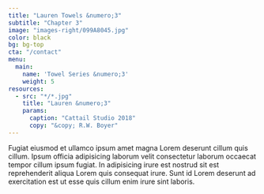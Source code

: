 ```yaml
---
title: "Lauren Towels &numero;3"
subtitle: "Chapter 3"
image: "images-right/099A8045.jpg"
color: black
bg: bg-top
cta: "/contact"
menu:
  main:
    name: 'Towel Series &numero;3'
    weight: 5
resources:
  - src: "*/*.jpg"
    title: "Lauren &numero;3"
    params:
      caption: "Cattail Studio 2018"
      copy: "&copy; R.W. Boyer"
---
```

Fugiat eiusmod et ullamco ipsum amet magna Lorem deserunt cillum quis cillum. Ipsum officia adipisicing laborum velit consectetur laborum occaecat tempor cillum ipsum fugiat. In adipisicing irure est nostrud sit est reprehenderit aliqua Lorem quis consequat irure. Sunt id Lorem deserunt ad exercitation est ut esse quis cillum enim irure sint laboris.